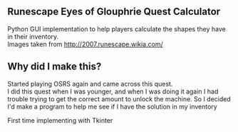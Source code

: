 ## Runescape Eyes of Glouphrie Quest Calculator
Python GUI implementation to help players calculate the shapes they have in their inventory.  
Images taken from http://2007.runescape.wikia.com/

## Why did I make this?
Started playing OSRS again and came across this quest.  
I did this quest when I was younger, and when I was doing it again I had trouble trying to get the correct amount to unlock the machine. So I decided I'd make a program to help me see if I have the solution in my inventory

First time implementing with Tkinter
